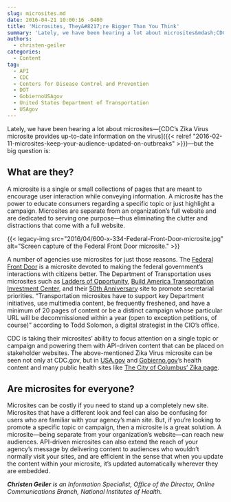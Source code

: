 ```yaml
---
slug: microsites.md
date: 2016-04-21 10:00:16 -0400
title: 'Microsites, They&#8217;re Bigger Than You Think'
summary: 'Lately, we have been hearing a lot about microsites&mdash;CDC&rsquo;s Zika Virus microsite provides up-to-date information on the virus&mdash;but the big question is: What are they? A microsite is a single or small collections of pages that are meant to encourage user interaction while conveying information. A microsite has the power to educate consumers regarding a'
authors:
  - christen-geiler
categories:
  - Content
tag:
  - API
  - CDC
  - Centers for Disease Control and Prevention
  - DOT
  - GobiernoUSAgov
  - United States Department of Transportation
  - USAgov
---
```


Lately, we have been hearing a lot about microsites—[CDC’s Zika Virus microsite provides up-to-date information on the virus]({{< relref "2016-02-11-microsites-keep-your-audience-updated-on-outbreaks" >}})—but the big question is:

## What are they?

A microsite is a single or small collections of pages that are meant to encourage user interaction while conveying information. A microsite has the power to educate consumers regarding a specific topic or just highlight a campaign. Microsites are separate from an organization’s full website and are dedicated to serving one purpose—thus eliminating the clutter and distractions that come with a full website.

{{< legacy-img src="2016/04/600-x-334-Federal-Front-Door-microsite.jpg" alt="Screen capture of the Federal Front Door microsite." >}}

A number of agencies use microsites for just those reasons. The [Federal Front Door](https://labs.usa.gov/) is a microsite devoted to making the federal government’s interactions with citizens better. The Department of Transportation uses microsites such as [Ladders of Opportunity](https://www.transportation.gov/opportunity), [Build America Transportation Investment Center](https://www.transportation.gov/buildamerica), and their [50th Anniversary](https://www.transportation.gov/50) site to promote secretarial priorities. &#8220;Transportation microsites have to support key Department initiatives, use multimedia content, be frequently freshened, and have a minimum of 20 pages of content or be a distinct campaign whose particular URL will be decommissioned within a year (open to exception petitions, of course)&#8221; according to Todd Solomon, a digital strategist in the CIO’s office.

CDC is taking their microsites’ ability to focus attention on a single topic or campaign and powering them with API-driven content that can be placed on stakeholder websites. The above-mentioned Zika Virus microsite can be seen not only at CDC.gov, but in [USA.gov](https://www.usa.gov/features/zika-virus-what-you-need-to-know) and [Gobierno.gov](https://gobierno.usa.gov/novedades/el-virus-del-zika-lo-que-debe-saber)’s health content and many public health sites like [The City of Columbus’ Zika page](https://www.columbus.gov/zika/).

## Are microsites for everyone?

Microsites can be costly if you need to stand up a completely new site. Microsites that have a different look and feel can also be confusing for users who are familiar with your agency’s main site. But, if you&#8217;re looking to promote a specific topic or campaign, then a microsite is a great solution. A microsite—being separate from your organization&#8217;s website—can reach new audiences. API-driven microsites can also extend the reach of your agency’s message by delivering content to audiences who wouldn’t normally visit your sites, and are efficient in the sense that when you update the content within your microsite, it’s updated automatically wherever they are embedded.

_**Christen Geiler** is an Information Specialist, Office of the Director, Online Communications Branch, National Institutes of Health._